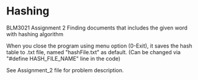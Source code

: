 # Hashing
BLM3021 Assignment 2
 Finding documents that includes the given word with hashing algorithm

When you close the program using menu option (0-Exit), it saves the hash table to .txt file, named "hashFile.txt" as default. (Can be changed via "#define HASH_FILE_NAME" line in the code)

See Assignment_2 file for problem description.
